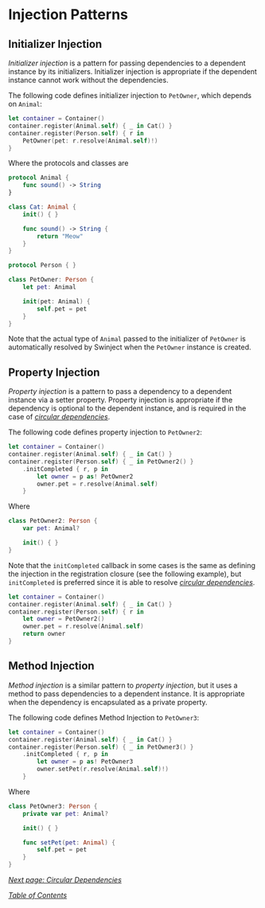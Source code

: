 # Injection Patterns

## Initializer Injection

_Initializer injection_ is a pattern for passing  dependencies to a dependent instance by its initializers. Initializer injection is appropriate if the dependent instance cannot work without the dependencies.

The following code defines initializer injection to `PetOwner`, which depends on `Animal`:

```swift
let container = Container()
container.register(Animal.self) { _ in Cat() }
container.register(Person.self) { r in
    PetOwner(pet: r.resolve(Animal.self)!)
}
```

Where the protocols and classes are

```swift
protocol Animal {
    func sound() -> String
}

class Cat: Animal {
    init() { }

    func sound() -> String {
        return "Meow"
    }
}

protocol Person { }

class PetOwner: Person {
    let pet: Animal

    init(pet: Animal) {
        self.pet = pet
    }
}
```

Note that the actual type of `Animal` passed to the initializer of `PetOwner` is automatically resolved by Swinject when the `PetOwner` instance is created.

## Property Injection

_Property injection_ is a pattern to pass a dependency to a dependent instance via a setter property. Property injection is appropriate if the dependency is optional to the dependent instance, and is required in the case of _[circular dependencies](CircularDependencies.md)_.

The following code defines property injection to `PetOwner2`:

```swift
let container = Container()
container.register(Animal.self) { _ in Cat() }
container.register(Person.self) { _ in PetOwner2() }
    .initCompleted { r, p in
        let owner = p as! PetOwner2
        owner.pet = r.resolve(Animal.self)
    }
```

Where

```swift
class PetOwner2: Person {
    var pet: Animal?

    init() { }
}
```

Note that the <a name="initialization-callback">`initCompleted` callback</a> in some cases is the same as defining the injection in the registration closure (see the following example), but `initCompleted` is preferred since it is able to resolve _[circular dependencies](CircularDependencies.md)_.

```swift
let container = Container()
container.register(Animal.self) { _ in Cat() }
container.register(Person.self) { r in
    let owner = PetOwner2()
    owner.pet = r.resolve(Animal.self)
    return owner
}
```

## Method Injection

_Method injection_ is a similar pattern to _property injection_, but it uses a method to pass dependencies to a dependent instance. It is appropriate when the dependency is encapsulated as a private property.

The following code defines Method Injection to `PetOwner3`:

```swift
let container = Container()
container.register(Animal.self) { _ in Cat() }
container.register(Person.self) { _ in PetOwner3() }
    .initCompleted { r, p in
        let owner = p as! PetOwner3
        owner.setPet(r.resolve(Animal.self)!)
    }
```

Where

```swift
class PetOwner3: Person {
    private var pet: Animal?

    init() { }

    func setPet(pet: Animal) {
        self.pet = pet
    }
}
```

_[Next page: Circular Dependencies](CircularDependencies.md)_

_[Table of Contents](README.md)_
